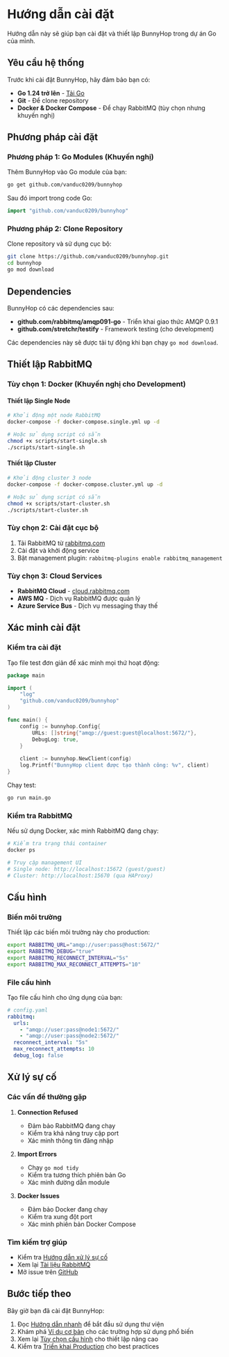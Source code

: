 # Hướng dẫn cài đặt

Hướng dẫn này sẽ giúp bạn cài đặt và thiết lập BunnyHop trong dự án Go của mình.

## Yêu cầu hệ thống

Trước khi cài đặt BunnyHop, hãy đảm bảo bạn có:

- **Go 1.24 trở lên** - [Tải Go](https://golang.org/dl/)
- **Git** - Để clone repository
- **Docker & Docker Compose** - Để chạy RabbitMQ (tùy chọn nhưng khuyến nghị)

## Phương pháp cài đặt

### Phương pháp 1: Go Modules (Khuyến nghị)

Thêm BunnyHop vào Go module của bạn:

```bash
go get github.com/vanduc0209/bunnyhop
```

Sau đó import trong code Go:

```go
import "github.com/vanduc0209/bunnyhop"
```

### Phương pháp 2: Clone Repository

Clone repository và sử dụng cục bộ:

```bash
git clone https://github.com/vanduc0209/bunnyhop.git
cd bunnyhop
go mod download
```

## Dependencies

BunnyHop có các dependencies sau:

- **github.com/rabbitmq/amqp091-go** - Triển khai giao thức AMQP 0.9.1
- **github.com/stretchr/testify** - Framework testing (cho development)

Các dependencies này sẽ được tải tự động khi bạn chạy `go mod download`.

## Thiết lập RabbitMQ

### Tùy chọn 1: Docker (Khuyến nghị cho Development)

#### Thiết lập Single Node

```bash
# Khởi động một node RabbitMQ
docker-compose -f docker-compose.single.yml up -d

# Hoặc sử dụng script có sẵn
chmod +x scripts/start-single.sh
./scripts/start-single.sh
```

#### Thiết lập Cluster

```bash
# Khởi động cluster 3 node
docker-compose -f docker-compose.cluster.yml up -d

# Hoặc sử dụng script có sẵn
chmod +x scripts/start-cluster.sh
./scripts/start-cluster.sh
```

### Tùy chọn 2: Cài đặt cục bộ

1. Tải RabbitMQ từ [rabbitmq.com](https://www.rabbitmq.com/download.html)
2. Cài đặt và khởi động service
3. Bật management plugin: `rabbitmq-plugins enable rabbitmq_management`

### Tùy chọn 3: Cloud Services

- **RabbitMQ Cloud** - [cloud.rabbitmq.com](https://www.cloudamqp.com/)
- **AWS MQ** - Dịch vụ RabbitMQ được quản lý
- **Azure Service Bus** - Dịch vụ messaging thay thế

## Xác minh cài đặt

### Kiểm tra cài đặt

Tạo file test đơn giản để xác minh mọi thứ hoạt động:

```go
package main

import (
    "log"
    "github.com/vanduc0209/bunnyhop"
)

func main() {
    config := bunnyhop.Config{
        URLs: []string{"amqp://guest:guest@localhost:5672/"},
        DebugLog: true,
    }
    
    client := bunnyhop.NewClient(config)
    log.Printf("BunnyHop client được tạo thành công: %v", client)
}
```

Chạy test:

```bash
go run main.go
```

### Kiểm tra RabbitMQ

Nếu sử dụng Docker, xác minh RabbitMQ đang chạy:

```bash
# Kiểm tra trạng thái container
docker ps

# Truy cập management UI
# Single node: http://localhost:15672 (guest/guest)
# Cluster: http://localhost:15670 (qua HAProxy)
```

## Cấu hình

### Biến môi trường

Thiết lập các biến môi trường này cho production:

```bash
export RABBITMQ_URL="amqp://user:pass@host:5672/"
export RABBITMQ_DEBUG="true"
export RABBITMQ_RECONNECT_INTERVAL="5s"
export RABBITMQ_MAX_RECONNECT_ATTEMPTS="10"
```

### File cấu hình

Tạo file cấu hình cho ứng dụng của bạn:

```yaml
# config.yaml
rabbitmq:
  urls:
    - "amqp://user:pass@node1:5672/"
    - "amqp://user:pass@node2:5672/"
  reconnect_interval: "5s"
  max_reconnect_attempts: 10
  debug_log: false
```

## Xử lý sự cố

### Các vấn đề thường gặp

1. **Connection Refused**
   - Đảm bảo RabbitMQ đang chạy
   - Kiểm tra khả năng truy cập port
   - Xác minh thông tin đăng nhập

2. **Import Errors**
   - Chạy `go mod tidy`
   - Kiểm tra tương thích phiên bản Go
   - Xác minh đường dẫn module

3. **Docker Issues**
   - Đảm bảo Docker đang chạy
   - Kiểm tra xung đột port
   - Xác minh phiên bản Docker Compose

### Tìm kiếm trợ giúp

- Kiểm tra [Hướng dẫn xử lý sự cố](troubleshooting.md)
- Xem lại [Tài liệu RabbitMQ](https://www.rabbitmq.com/documentation.html)
- Mở issue trên [GitHub](https://github.com/vanduc0209/bunnyhop/issues)

## Bước tiếp theo

Bây giờ bạn đã cài đặt BunnyHop:

1. Đọc [Hướng dẫn nhanh](quickstart.md) để bắt đầu sử dụng thư viện
2. Khám phá [Ví dụ cơ bản](examples/basic.md) cho các trường hợp sử dụng phổ biến
3. Xem lại [Tùy chọn cấu hình](configuration.md) cho thiết lập nâng cao
4. Kiểm tra [Triển khai Production](production.md) cho best practices 